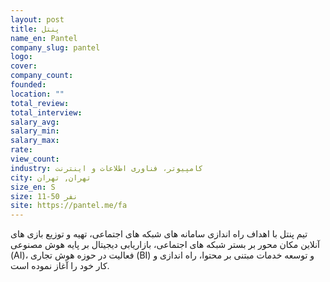 ```yaml
---
layout: post
title: پنتل
name_en: Pantel
company_slug: pantel
logo: 
cover: 
company_count:
founded:
location: ""
total_review: 
total_interview: 
salary_avg: 
salary_min: 
salary_max: 
rate: 
view_count: 
industry: کامپیوتر، فناوری اطلاعات و اینترنت
city: تهران, تهران
size_en: S
size: 11-50 نفر
site: https://pantel.me/fa
---
```


تیم پنتل با اهداف راه اندازی سامانه های شبکه های اجتماعی، تهیه و توزیع بازی های آنلاین مکان محور بر بستر شبکه های اجتماعی، بازاریابی دیجیتال بر پایه هوش مصنوعی (AI)، فعالیت در حوزه هوش تجاری (BI) و توسعه خدمات مبتنی بر محتوا، راه اندازی و کار خود را آغاز نموده است.

